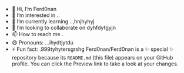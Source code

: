 - 👋 Hi, I’m Ferd0nan
- 👀 I’m interested in ..
- 🌱 I’m currently learning ..,hnjhyhyj
- 💞️ I’m looking to collaborate on dyhfdytgyjn
- 📫 How to reach me .
- 😄 Pronouns: ...ihydtjytdu
- ⚡ Fun fact: .999tyhytersgrshg
Ferd0nan/Ferd0nan is a ✨ special ✨ repository because its `README.md` (this file) appears on your GitHub profile.
You can click the Preview link to take a look at your changes.
